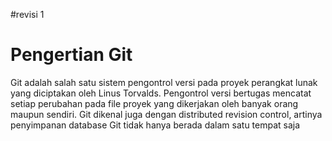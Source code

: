 #revisi 1
# Pengertian Git
Git adalah salah satu sistem pengontrol versi pada proyek perangkat lunak yang diciptakan oleh Linus Torvalds. 
Pengontrol versi bertugas mencatat setiap perubahan pada file proyek yang dikerjakan oleh banyak orang maupun sendiri. 
Git dikenal juga dengan distributed revision control, artinya penyimpanan database Git tidak hanya berada dalam satu tempat saja
